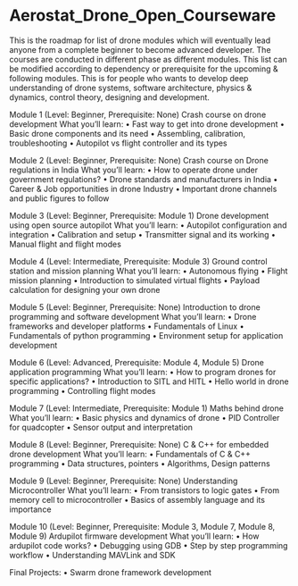 # Aerostat_Drone_Open_Courseware
This is the roadmap for list of drone modules which will eventually lead anyone from a complete beginner to become advanced developer. The courses are conducted in different phase as different modules. This list can be modified according to dependency or prerequisite for the upcoming & following modules. This is for people who wants to develop deep understanding of drone systems, software architecture, physics & dynamics, control theory, designing and development. 

Module 1 (Level: Beginner, Prerequisite: None)
Crash course on drone development
What you’ll learn:
•	Fast way to get into drone development 
•	Basic drone components and its need 
•	Assembling, calibration, troubleshooting 
•	Autopilot vs flight controller and its types

Module 2 (Level: Beginner, Prerequisite: None)
Crash course on Drone regulations in India
What you’ll learn:
•	How to operate drone under government regulations?
•	Drone standards and manufacturers in India
•	Career & Job opportunities in drone Industry
•	Important drone channels and public figures to follow 

Module 3 (Level: Beginner, Prerequisite: Module 1)
Drone development using open source autopilot
What you’ll learn:
•	Autopilot configuration and integration
•	Calibration and setup
•	Transmitter signal and its working
•	Manual flight and flight modes

Module 4 (Level: Intermediate, Prerequisite: Module 3)
Ground control station and mission planning
What you’ll learn:
•	Autonomous flying
•	Flight mission planning
•	Introduction to simulated virtual flights
•	Payload calculation for designing your own drone

Module 5 (Level: Beginner, Prerequisite: None)
Introduction to drone programming and software development
What you’ll learn:
•	Drone frameworks and developer platforms
•	Fundamentals of Linux
•	Fundamentals of python programming
•	Environment setup for application development

Module 6 (Level: Advanced, Prerequisite: Module 4, Module 5)
Drone application programming
What you’ll learn:
•	How to program drones for specific applications?
•	Introduction to SITL and HITL
•	Hello world in drone programming
•	Controlling flight modes

Module 7 (Level: Intermediate, Prerequisite: Module 1)
Maths behind drone
What you’ll learn:
•	Basic physics and dynamics of drone
•	PID Controller for quadcopter
•	Sensor output and interpretation

Module 8 (Level: Beginner, Prerequisite: None)
C & C++ for embedded drone development
What you’ll learn:
•	Fundamentals of C & C++ programming
•	Data structures, pointers
•	Algorithms, Design patterns

Module 9 (Level: Beginner, Prerequisite: None)
Understanding Microcontroller
What you’ll learn:
•	From transistors to logic gates
•	From memory cell to microcontroller
•	Basics of assembly language and its importance

Module 10 (Level: Beginner, Prerequisite: Module 3, Module 7, Module 8, Module 9)
Ardupilot firmware development
What you’ll learn:
•	How ardupilot code works?
•	Debugging using GDB
•	Step by step programming workflow
•	Understanding MAVLink and SDK

Final Projects:
•	Swarm drone framework development

